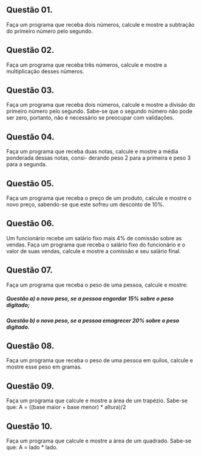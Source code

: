 ## Questão 01.
Faça um programa que receba dois números, calcule e mostre a subtração do primeiro número pelo
segundo.

## Questão 02.
Faça um programa que receba três números, calcule e mostre a multiplicação desses números.

## Questão 03.
Faça um programa que receba dois números, calcule e mostre a divisão do primeiro número pelo
segundo. Sabe-se que o segundo número não pode ser zero, portanto, não é necessário se preocupar
com validações.

## Questão 04. 
Faça um programa que receba duas notas, calcule e mostre a média ponderada dessas notas, consi-
derando peso 2 para a primeira e peso 3 para a segunda.

## Questão 05.
Faça um programa que receba o preço de um produto, calcule e mostre o novo preço, sabendo-se
que este sofreu um desconto de 10%.

## Questão 06.
Um funcionário recebe um salário fixo mais 4% de comissão sobre as vendas. Faça um programa
que receba o salário fixo do funcionário e o valor de suas vendas, calcule e mostre a comissão e seu
salário final.

## Questão 07.
Faça um programa que receba o peso de uma pessoa, calcule e mostre:
##### Questão a) o novo peso, se a pessoa engordar 15% sobre o peso digitado;
##### Questão b) o novo peso, se a pessoa emagrecer 20% sobre o peso digitado.



## Questão 08. 
Faça um programa que receba o peso de uma pessoa em quilos, calcule e mostre esse peso em gramas.

## Questão 09.
Faça um programa que calcule e mostre a área de um trapézio.
Sabe-se que: A = ((base maior + base menor) * altura)/2

## Questão 10.
Faça um programa que calcule e mostre a área de um quadrado. Sabe-se que: A = lado * lado.
